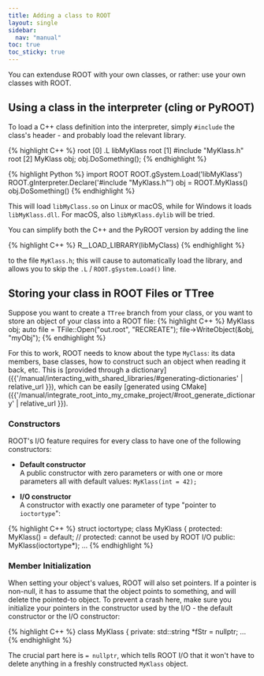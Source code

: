 ```yaml
---
title: Adding a class to ROOT
layout: single
sidebar:
  nav: "manual"
toc: true
toc_sticky: true
---
```


You can extenduse ROOT with your own classes, or rather: use your own classes with ROOT.

## Using a class in the interpreter (cling or PyROOT)

To load a C++ class definition into the interpreter, simply `#include` the class's header - and probably load the relevant library.

{% highlight C++ %}
root [0] .L libMyKlass
root [1] #include "MyKlass.h"
root [2] MyKlass obj; obj.DoSomething();
{% endhighlight %}

{% highlight Python %}
import ROOT
ROOT.gSystem.Load('libMyKlass')
ROOT.gInterpreter.Declare('#include "MyKlass.h"')
obj = ROOT.MyKlass()
obj.DoSomething()
{% endhighlight %}

This will load `libMyClass.so` on Linux or macOS, while for Windows it loads `libMyKlass.dll`.
For macOS, also `libMyKlass.dylib` will be tried.

You can simplify both the C++ and the PyROOT version by adding the line

{% highlight C++ %}
R__LOAD_LIBRARY(libMyClass)
{% endhighlight %}

to the file `MyKlass.h`; this will cause to automatically load the library, and allows you to skip the `.L` / `ROOT.gSystem.Load()` line.


## Storing your class in ROOT Files or TTree

Suppose you want to create a `TTree` branch from your class, or you want to store an object of your class into a ROOT file:
{% highlight C++ %}
MyKlass obj;
auto file = TFile::Open("out.root", "RECREATE");
file->WriteObject(&obj, "myObj");
{% endhighlight %}

For this to work, ROOT needs to know about the type `MyClass`: its data members, base classes, how to construct such an object when reading it back, etc.
This is [provided through a dictionary]({{'/manual/interacting_with_shared_libraries/#generating-dictionaries' | relative_url }}), which can be easily [generated using CMake]({{'/manual/integrate_root_into_my_cmake_project/#root_generate_dictionary' | relative_url }}).

### Constructors

ROOT's I/O feature requires for every class to have one of the following constructors:

  - **Default constructor**<br>
   A public constructor with zero parameters or with one or more parameters all with default values: `MyKlass(int = 42);`

  - **I/O constructor**<br>
   A constructor with exactly one parameter of type "pointer to `ioctortype`":

{% highlight C++ %}
struct ioctortype;
class MyKlass {
protected:
  MyKlass() = default; // protected: cannot be used by ROOT I/O
public:
  MyKlass(ioctortype*);
...
{% endhighlight %}

### Member Initialization

When setting your object's values, ROOT will also set pointers.
If a pointer is non-null, it has to assume that the object points to something, and will delete the pointed-to object.
To prevent a crash here, make sure you initialize your pointers in the constructor used by the I/O - the default constructor or the I/O constructor:

{% highlight C++ %}
class MyKlass {
private:
   std::string *fStr = nullptr;
...
{% endhighlight %}

The crucial part here is `= nullptr`, which tells ROOT I/O that it won't have to delete anything in a freshly constructed `MyKlass` object.
